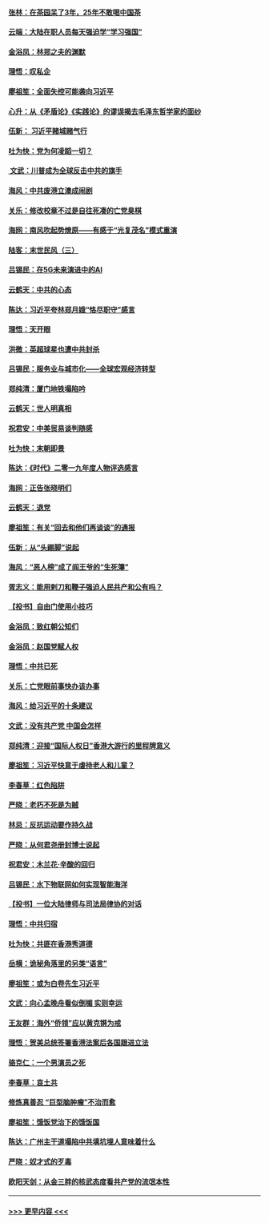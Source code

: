 #### [张林：在茶园呆了3年，25年不敢喝中国茶](../pages/nsc993/n11739240.md?t=12230955) 
#### [云端：大陆在职人员每天强迫学“学习强国”](../pages/nsc993/n11738735.md?t=12230955) 
#### [金浴凤：林郑之夫的渊默](../pages/nsc993/n11737735.md?t=12230955) 
#### [理悟：叹私企](../pages/nsc993/n11737715.md?t=12230955) 
#### [廖祖笙：全面失控可能袭向习近平](../pages/nsc993/n11737704.md?t=12230955) 
#### [心升：从《矛盾论》《实践论》的谬误揭去毛泽东哲学家的面纱](../pages/nsc993/n11736962.md?t=12230955) 
#### [伍新： 习近平赌城赌气行](../pages/nsc993/n11736929.md?t=12230955) 
#### [吐为快：党为何凌蹈一切？](../pages/nsc993/n11736915.md?t=12230955) 
#### [ 文武：川普成为全球反击中共的旗手](../pages/nsc993/n11736882.md?t=12230955) 
#### [海风：中共废港立澳成闹剧](../pages/nsc993/n11735857.md?t=12230955) 
#### [关乐：修改校章不过是自往死凑的亡党臭棋](../pages/nsc993/n11735097.md?t=12230955) 
#### [海网：南风吹起势燎原——有感于“光复茂名”模式重演](../pages/nsc993/n11732308.md?t=12230955) 
#### [陆客：末世民风（三）](../pages/nsc993/n11732211.md?t=12230955) 
#### [吕锡民：在5G未来演进中的AI](../pages/nsc993/n11730010.md?t=12230955) 
#### [云鹤天：中共的心态](../pages/nsc993/n11729906.md?t=12230955) 
#### [陈达：习近平夸林郑月娥“恪尽职守”感言](../pages/nsc993/n11729881.md?t=12230955) 
#### [理悟：天开眼](../pages/nsc993/n11729699.md?t=12230955) 
#### [洪微：英超球星也遭中共封杀](../pages/nsc993/n11727243.md?t=12230955) 
#### [吕锡民：服务业与城市化——全球宏观经济转型](../pages/nsc993/n11725845.md?t=12230955) 
#### [郑纯清：厦门地铁塌陷吟](../pages/nsc993/n11725813.md?t=12230955) 
#### [云鹤天：世人明真相](../pages/nsc993/n11725621.md?t=12230955) 
#### [祝君安：中美贸易谈判随感](../pages/nsc993/n11725609.md?t=12230955) 
#### [吐为快：末朝即景](../pages/nsc993/n11723365.md?t=12230955) 
#### [陈达：《时代》二零一九年度人物评选感言](../pages/nsc993/n11723337.md?t=12230955) 
#### [海网：正告张晓明们](../pages/nsc993/n11723228.md?t=12230955) 
#### [云鹤天：退党](../pages/nsc993/n11723056.md?t=12230955) 
#### [廖祖笙：有关“回去和他们再谈谈”的通报](../pages/nsc993/n11722442.md?t=12230955) 
#### [伍新：从“头踢脚”说起](../pages/nsc993/n11722429.md?t=12230955) 
#### [海风：“恶人榜”成了阎王爷的“生死簿”](../pages/nsc993/n11722272.md?t=12230955) 
#### [胥志义：能用剌刀和鞭子强迫人民共产和公有吗？](../pages/nsc993/n11720569.md?t=12230955) 
#### [【投书】自由门使用小技巧](../pages/nsc993/n11720180.md?t=12230955) 
#### [金浴凤：致红朝公知们](../pages/nsc993/n11720563.md?t=12230955) 
#### [金浴凤：赵国党赋人权](../pages/nsc993/n11720533.md?t=12230955) 
#### [理悟：中共已死](../pages/nsc993/n11720233.md?t=12230955) 
#### [关乐：亡党眼前事快办该办事](../pages/nsc993/n11719160.md?t=12230955) 
#### [海风：给习近平的十条建议](../pages/nsc993/n11717616.md?t=12230955) 
#### [文武：没有共产党 中国会怎样](../pages/nsc993/n11717584.md?t=12230955) 
#### [郑纯清：迎接“国际人权日”香港大游行的里程牌意义](../pages/nsc993/n11717417.md?t=12230955) 
#### [廖祖笙：习近平快意于虐待老人和儿童？](../pages/nsc993/n11715313.md?t=12230955) 
#### [李春草：红色陷阱](../pages/nsc993/n11715029.md?t=12230955) 
#### [严晓：老朽不死是为贼](../pages/nsc993/n11712910.md?t=12230955) 
#### [林忌：反抗运动要作持久战](../pages/nsc993/n11712623.md?t=12230955) 
#### [严晓：从何君尧册封博士说起](../pages/nsc993/n11712465.md?t=12230955) 
#### [祝君安：木兰花·辛酸的回归](../pages/nsc993/n11712381.md?t=12230955) 
#### [吕锡民：水下物联网如何实现智能海洋](../pages/nsc993/n11711158.md?t=12230955) 
#### [【投书】一位大陆律师与司法局律协的对话](../pages/nsc993/n11709675.md?t=12230955) 
#### [理悟：中共归宿](../pages/nsc993/n11710059.md?t=12230955) 
#### [吐为快：共匪在香港秀道德](../pages/nsc993/n11709979.md?t=12230955) 
#### [岳横：诡秘角落里的另类“语言”](../pages/nsc993/n11709792.md?t=12230955) 
#### [廖祖笙：或为白卷先生习近平](../pages/nsc993/n11708330.md?t=12230955) 
#### [文武：向心孟晚舟看似倒楣 实则幸运](../pages/nsc993/n11708236.md?t=12230955) 
#### [王友群：海外“侨领”应以黄克锵为戒](../pages/nsc993/n11706176.md?t=12230955) 
#### [理悟：贺美总统签署香港法案后各国跟进立法](../pages/nsc993/n11706853.md?t=12230955) 
#### [骆克仁：一个男演员之死](../pages/nsc993/n11706677.md?t=12230955) 
#### [李春草：哀土共](../pages/nsc993/n11706255.md?t=12230955) 
#### [修炼真善忍 “巨型脑肿瘤”不治而愈](../pages/nsc993/n11705340.md?t=12230955) 
#### [廖祖笙：饿饭党治下的饿饭国](../pages/nsc993/n11705085.md?t=12230955) 
#### [陈达：广州主干道塌陷中共填坑埋人意味着什么](../pages/nsc993/n11705046.md?t=12230955) 
#### [严晓：奴才式的歹毒](../pages/nsc993/n11704826.md?t=12230955) 
#### [欧阳天剑：从金三胖的核武态度看共产党的流氓本性](../pages/nsc993/n11702238.md?t=12230955) 

----
#### [ >>> 更早内容 <<< ](../indexes/nsc993-earlier.md)
